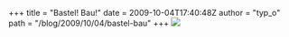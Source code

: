 +++
title = "Bastel! Bau!"
date = 2009-10-04T17:40:48Z
author = "typ_o"
path = "/blog/2009/10/04/bastel-bau"
+++
![](https://flipdot.org/blog/uploads/baustel.jpg)
